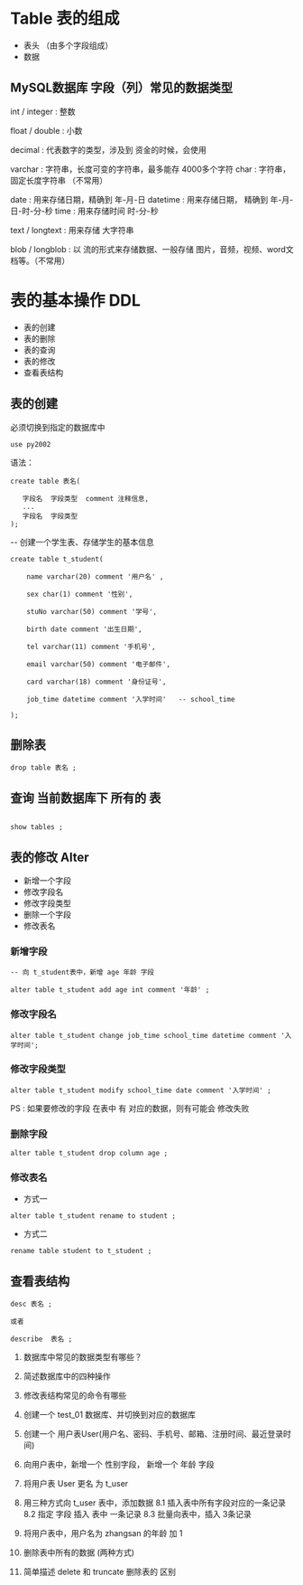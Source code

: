 # Table 表的组成 

- 表头 （由多个字段组成）
- 数据  


## MySQL数据库 字段（列）常见的数据类型

int / integer :  整数

float / double : 小数

decimal : 代表数字的类型，涉及到 资金的时候，会使用

varchar : 字符串，长度可变的字符串，最多能存 4000多个字符 
char : 字符串，固定长度字符串 （不常用）

date :  用来存储日期，精确到 年-月-日
datetime : 用来存储日期， 精确到 年-月-日-时-分-秒
time :  用来存储时间  时-分-秒

text / longtext :  用来存储 大字符串

blob / longblob :  以 流的形式来存储数据、一般存储 图片，音频，视频、word文档等。（不常用）


# 表的基本操作 DDL 

- 表的创建
- 表的删除
- 表的查询
- 表的修改
- 查看表结构


## 表的创建 

必须切换到指定的数据库中
```
use py2002
```

语法：
```
create table 表名(
   
   字段名  字段类型  comment 注释信息, 
   ...
   字段名  字段类型 
);

```
-- 创建一个学生表、存储学生的基本信息
```
create table t_student(
	
	name varchar(20) comment '用户名' , 
	
	sex char(1) comment '性别', 
	
	stuNo varchar(50) comment '学号', 
	
	birth date comment '出生日期', 
	
	tel varchar(11) comment '手机号',
	
	email varchar(50) comment '电子邮件', 
	
	card varchar(18) comment '身份证号', 
	
	job_time datetime comment '入学时间'   -- school_time
	
);

```

## 删除表 

```
drop table 表名 ; 
```

## 查询 当前数据库下 所有的 表 

```

show tables ;

```

## 表的修改 Alter

- 新增一个字段
- 修改字段名
- 修改字段类型
- 删除一个字段
- 修改表名 


### 新增字段 

```
-- 向 t_student表中，新增 age 年龄 字段 

alter table t_student add age int comment '年龄' ;
```

### 修改字段名 

```
alter table t_student change job_time school_time datetime comment '入学时间';
```

### 修改字段类型

```
alter table t_student modify school_time date comment '入学时间' ;
```
PS : 如果要修改的字段 在表中 有 对应的数据，则有可能会 修改失败

### 删除字段

```
alter table t_student drop column age ;
```

### 修改表名 

- 方式一

```
alter table t_student rename to student ;
```
- 方式二

```
rename table student to t_student ;
```

## 查看表结构

```
desc 表名 ;

或者

describe  表名 ;

```
















1. 数据库中常见的数据类型有哪些？
2. 简述数据库中的四种操作
3. 修改表结构常见的命令有哪些
4. 创建一个 test_01 数据库、并切换到对应的数据库
5. 创建一个 用户表User(用户名、密码、手机号、邮箱、注册时间、最近登录时间)
6. 向用户表中，新增一个 性别字段， 新增一个 年龄 字段 
7. 将用户表 User 更名 为 t_user
8. 用三种方式向 t_user 表中，添加数据
	8.1  插入表中所有字段对应的一条记录
	8.2  指定 字段 插入 表中 一条记录
	8.3  批量向表中，插入 3条记录

9. 将用户表中，用户名为 zhangsan 的年龄 加 1
10. 删除表中所有的数据 (两种方式)
11. 简单描述 delete 和 truncate 删除表的 区别


